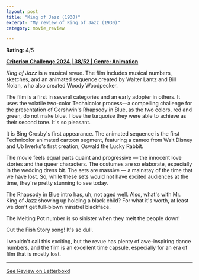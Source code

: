 ```yaml
---
layout: post
title: "King of Jazz (1930)"
excerpt: "My review of King of Jazz (1930)"
category: movie_review

---
```


**Rating:** 4/5

<b><a href="https://boxd.it/qWjuA/detail">Criterion Challenge 2024 | 38/52 | Genre: Animation</a></b>

<i>King of Jazz</i> is a musical revue. The film includes musical numbers, sketches, and an animated sequence created by Walter Lantz and Bill Nolan, who also created Woody Woodpecker.

The film is a first in several categories and an early adopter in others. It uses the volatile two-color Technicolor process—a compelling challenge for the presentation of Gershwin's Rhapsody in Blue, as the two colors, red and green, do not make blue. I love the turquoise they were able to achieve as their second tone. It's so pleasant.

It is Bing Crosby's first appearance. The animated sequence is the first Technicolor animated cartoon segment, featuring a cameo from Walt Disney and Ub Iwerks's first creation, Oswald the Lucky Rabbit.

The movie feels equal parts quaint and progressive — the innocent love stories and the queer characters. The costumes are so elaborate, especially in the wedding dress bit. The sets are massive — a mainstay of the time that we have lost. So, while these sets would not have excited audiences at the time, they're pretty stunning to see today.

The Rhapsody in Blue intro has, uh, not aged well. Also, what's with Mr. King of Jazz showing up holding a black child? For what it's worth, at least we don't get full-blown minstrel blackface.

The Melting Pot number is so sinister when they melt the people down!

Cut the Fish Story song! It's so dull.

I wouldn't call this exciting, but the revue has plenty of awe-inspiring dance numbers, and the film is an excellent time capsule, especially for an era of film that is mostly lost.

<hr>

[See Review on Letterboxd](https://boxd.it/92EYAD)
